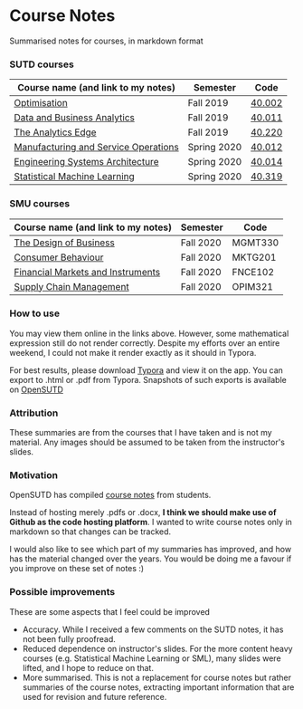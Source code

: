 # Course Notes
Summarised notes for courses, in markdown format



### SUTD courses

| Course name (and link to my notes)                           | Semester    | Code                                                         |
| ------------------------------------------------------------ | ----------- | ------------------------------------------------------------ |
| [Optimisation](./sutd-optimisation/README.md)                | Fall 2019   | [40.002](https://esd.sutd.edu.sg/courses/40002-optimisation/) |
| [Data and Business Analytics](./sutd-data-and-business-analytics/README.md) | Fall 2019   | [40.011](https://esd.sutd.edu.sg/courses/40011-data-business-analytics/) |
| [The Analytics Edge](./sutd-the-analytics-edge/README.md)    | Fall 2019   | [40.220](https://esd.sutd.edu.sg/courses/40220-the-analytics-edge/) |
| [Manufacturing and Service Operations](./sutd-manufacturing-and-service-operations/README.md) | Spring 2020 | [40.012](https://esd.sutd.edu.sg/courses/40012-manufacturing-and-service-operations/) |
| [Engineering Systems Architecture](./sutd-engineering-systems-architecture/README.md) | Spring 2020 | [40.014](https://esd.sutd.edu.sg/courses/40014-engineering-systems-architecture/) |
| [Statistical Machine Learning](./sutd-statistical-machine-learning/README.md) | Spring 2020 | [40.319](https://esd.sutd.edu.sg/courses/40319-statistical-and-machine-learning/) |



### SMU courses

| Course name (and link to my notes)                           | Semester  | Code    |
| ------------------------------------------------------------ | --------- | ------- |
| [The Design of Business](./smu-the-design-of-business/README.md) | Fall 2020 | MGMT330 |
| [Consumer Behaviour](./smu-consumer-behaviour/README.md)     | Fall 2020 | MKTG201 |
| [Financial Markets and Instruments](./smu-financial-markets-and-instruments/README.md) | Fall 2020 | FNCE102 |
| [Supply Chain Management](./smu-supply-chain-management/README.md) | Fall 2020 | OPIM321 |



### How to use

You may view them online in the links above. However, some mathematical expression still do not render correctly. Despite my efforts over an entire weekend, I could not make it render exactly as it should in Typora.

For best results, please download [Typora](https://typora.io/) and view it on the app. You can export to .html or .pdf from Typora. Snapshots of such exports is available on [OpenSUTD](https://opensutd.org/course-notes/) 



### Attribution

These summaries are from the courses that I have taken and is not my material. Any images should be assumed to be taken from the instructor's slides.



### Motivation

OpenSUTD has compiled [course notes](https://github.com/OpenSUTD/course-notes) from students.

Instead of hosting merely .pdfs or .docx, **I think we should make use of Github as the code hosting platform**. I wanted to write course notes only in  markdown so that changes can be tracked.

I would also like to see which part of my summaries has improved, and how has the material changed over the years. You would be doing me a favour if you improve on these set of notes :)



### Possible improvements

These are some aspects that I feel could be improved

- Accuracy. While I received a few comments on the SUTD notes, it has not been fully proofread.
- Reduced dependence on instructor's slides. For the more content heavy courses (e.g. Statistical Machine Learning or SML), many slides were lifted, and I hope to reduce on that.
- More summarised. This is not a replacement for course notes but rather summaries of the course notes, extracting important information that are used for revision and future reference.

